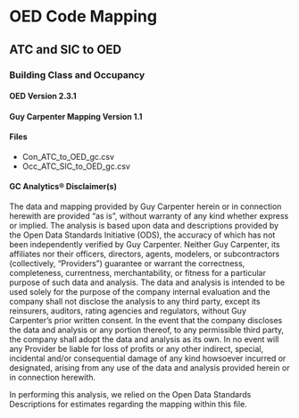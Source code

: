 # OED Code Mapping
## ATC and SIC to OED
### Building Class and Occupancy
#### OED Version 2.3.1
#### Guy Carpenter Mapping Version 1.1
#### Files

* Con_ATC_to_OED_gc.csv
* Occ_ATC_SIC_to_OED_gc.csv

#### GC Analytics® Disclaimer(s)

The data and mapping provided by Guy Carpenter herein or in connection herewith are provided “as is”, without warranty of any kind whether express or implied.  The analysis is based upon data and descriptions provided by the Open Data Standards Initiative (ODS), the accuracy of which has not been independently verified by Guy Carpenter.  Neither Guy Carpenter, its affiliates nor their officers, directors, agents, modelers, or subcontractors (collectively, “Providers”) guarantee or warrant the correctness, completeness, currentness, merchantability, or fitness for a particular purpose of such data and analysis.  The data and analysis is intended to be used solely for the purpose of the company internal evaluation and the company shall not disclose the analysis to any third party, except its reinsurers, auditors, rating agencies and regulators, without Guy Carpenter’s prior written consent.  In the event that the company discloses the data and analysis or any portion thereof, to any permissible third party, the company shall adopt the data and analysis as its own.  In no event will any Provider be liable for loss of profits or any other indirect, special, incidental and/or consequential damage of any kind howsoever incurred or designated, arising from any use of the data and analysis provided herein or in connection herewith.

In performing this analysis, we relied on the Open Data Standards Descriptions for estimates regarding the mapping within this file.  

